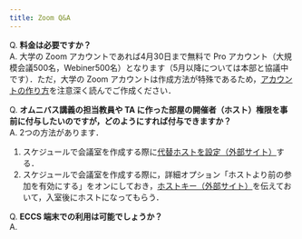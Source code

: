 ```yaml
---
title: Zoom Q&A
---
```


Q. **料金は必要ですか？**  
A. 大学の Zoom アカウントであれば4月30日まで無料で Pro アカウント（大規模会議500名，Webiner500名）となります（5月以降については本部と協議中です）．ただ，大学の Zoom アカウントは作成方法が特殊であるため，[アカウントの作り方](create_account)を注意深く読んでご作成ください．  
  
  
Q. **オムニバス講義の担当教員や TA に作った部屋の開催者（ホスト）権限を事前に付与したいのですが，どのようにすれば付与できますか？**  
A. 2つの方法があります． 
  1. スケジュールで会議室を作成する際に<a href="https://zoom-support.nissho-ele.co.jp/hc/ja/articles/360022865192-%E4%BB%A3%E6%9B%BF%E3%83%9B%E3%82%B9%E3%83%88" target="_blank">代替ホストを設定（外部サイト）</a>する．
  2. スケジュールで会議室を作成する際に，詳細オプション「ホストより前の参加を有効にする」をオンにしておき，<a href="https://zoomy.info/zoom_perfect_manual/joining/host_key/" target="_blank">ホストキー（外部サイト）</a>を伝えておいて，入室後にホストになってもらう．
  
  
Q. **ECCS 端末での利用は可能でしょうか？**  
A. 





